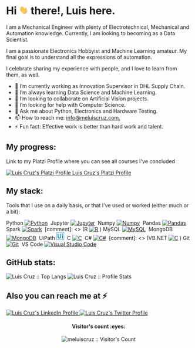 <h1 align="left">Hi
<img src="https://github.com/Meluiscruz/Meluiscruz/blob/master/assets/hi.gif" width="25"> there!, Luis here.</h1>
<div align="left">
  <p>I am a Mechanical Engineer with plenty of Electrotechnical, Mechanical and Automation knowledge. Currently, I am looking to becoming as a Data Scientist.
  </p>
  <p>I am a passionate Electronics Hobbyist and Machine Learning amateur. My final goal is to understand all the expressions of automation.</p>
  <p>I celebrate sharing my experience with people, and I love to learn from them, as well.</p>
</div>
<div align="left">
  <ul>
    <li> 🔭 I’m currently working as Innovation Supervisor in DHL Supply Chain.</li>
    <li> 🌱 I’m always learning Data Science and Machine Learning.</li>
    <li> 👯 I’m looking to collaborate on Artificial Vision projects.</li>
    <li> 🤔 I’m looking for help with Computer Science.</li>
    <li> 💬 Ask me about Python, Electronics and Hardware Testing.</li>
    <li> 📫 How to reach me: <a href = "mailto: info@meluiscruz.com">info@meluiscruz.com.</a></li>
    <li> ⚡ Fun fact: Effective work is better than hard work and talent.</li>
  </ul>
</div>
<h2 align="left">My progress: </h2>
<p align="left"> Link to my Platzi Profile where you can see all courses I've concluded</p>
<p align="left"> 
<a href="https://platzi.com/p/Meluiscruz/">
  <img src="https://raw.githubusercontent.com/simple-icons/simple-icons/6f61865e4de3a772c5be475db8c2cb3ef923f082/icons/platzi.svg" alt="Luis Cruz's Platzi Profile" height="30" width="30">
  Luis Cruz's Platzi Profile
  </a>
</p>
<h2 align="left">My stack: </h2>
<p align="left">Tools that I use on a daily basis, or that I've used or worked (either much or a bit): </p>
<div align="left">
    <p>
      Python <a href="https://www.python.org/" title="Python"><img src="https://github.com/tomchen/stack-icons/blob/master/logos/python.svg" alt="Python" width="21px" height="21px"></a>&nbsp;
      Jupyter <a href="https://jupyter.org/" title="Jupyter"><img src="https://github.com/tomchen/stack-icons/blob/master/logos/jupyter.svg" alt="Jupyter" width="21px" height="21px"></a>&nbsp;
      Numpy <a href="https://numpy.org/" title="Numpy"><img src="https://www.vectorlogo.zone/logos/numpy/numpy-icon.svg" alt="Numpy" width="21px" height="21px"></a>&nbsp;
      Pandas <a href="https://pandas.pydata.org/" title="Pandas"><img src="https://github.com/simple-icons/simple-icons/blob/master/icons/pandas.svg" alt="Pandas" width="21px" height="21px"></a>&nbsp;
      Spark <a href="http://spark.apache.org/" title="Spark"><img src="https://github.com/tomchen/stack-icons/blob/master/logos/spark.svg" alt="Spark" width="21px" height="21px"></a>&nbsp;
      [comment]: <> (R <a href="https://www.r-project.org/about.html" title="R Language"><img src="https://github.com/tomchen/stack-icons/blob/master/logos/r-lang.svg" alt="R" width="21px" height="21px"></a>&nbsp;)
      MySQL <a href="https://dev.mysql.com/" title="MySQL"><img src="https://github.com/tomchen/stack-icons/blob/master/logos/mysql.svg" alt="MySQL" width="21px" height="21px"></a>&nbsp;
      MongoDB <a href="https://www.mongodb.org/" title="MongoDB"><img src="https://github.com/tomchen/stack-icons/blob/master/logos/mongodb-icon.svg" alt="MongoDB" width="21px" height="21px"></a>&nbsp;
      UiPath <a href="https://www.uipath.com/" title="UiPath"><img src="https://github.com/Meluiscruz/My_Image_bucket/blob/main/uipath-3.svg" alt="UiPath" width="21px" height="21px"></a>&nbsp;
      C <a href="https://en.wikipedia.org/wiki/C_(programming_language)" title="C language"><img src="https://github.com/tomchen/stack-icons/blob/master/logos/c.svg" alt="C" width="21px" height="21px"></a>&nbsp;
      C# <a href="https://en.wikipedia.org/wiki/C_Sharp_(programming_language)" title="C# language"><img src="https://github.com/tomchen/stack-icons/blob/master/logos/c-sharp.svg" alt="C#" width="21px" height="21px"></a>&nbsp;
      [comment]: <> (VB.NET <a href="https://en.wikipedia.org/wiki/Visual_Basic_.NET" title="Visual Basic"><img src="https://github.com/tomchen/stack-icons/blob/master/logos/c.svg" alt="C" width="21px" height="21px"></a>&nbsp;)
      Git <a href="https://git-scm.com/" title="Git"><img src="https://github.com/tomchen/stack-icons/blob/master/logos/git-icon.svg" alt="Git" width="21px" height="21px"></a>&nbsp;
      VS Code <a href="https://code.visualstudio.com/" title="Visual Studio Code"><img src="https://github.com/tomchen/stack-icons/blob/master/logos/visual-studio-code.svg" alt="Visual Studio Code" width="21px" height="21px"></a>&nbsp;
  </p>
</div>
<div>
<h2 align="left">GitHub stats: </h2>
<p align="left"><img src="https://github-readme-stats.vercel.app/api/top-langs/?username=Meluiscruz&langs_count=10&theme=tokyonight&layout=compact" alt="Luis Cruz :: Top Langs" / height="200" width="400"> 
<align="right"><img src="https://github-readme-stats.vercel.app/api?username=Meluiscruz&show_icons=true" alt="Luis Cruz :: Profile Stats" / height="230" width="400">
</p>
</div>
<h2 align="left">Also you can reach me at ⚡</h2>
<p align="left">
<a href="https://www.linkedin.com/in/meluiscruz/">
    <img src="https://www.vectorlogo.zone/logos/linkedin/linkedin-icon.svg" alt="Luis Cruz's LinkedIn Profile" height="30" width="30">
  </a>
<a href="https://twitter.com/meluiscruz">
    <img src="https://www.vectorlogo.zone/logos/twitter/twitter-official.svg" alt="Luis Cruz's Twitter Profile" height="30" width="30">
  </a>
</p>
<h4 align="center">Visitor's count :eyes:</h4>
<p align="center"><img src="https://profile-counter.glitch.me/{meluiscruz}/count.svg" alt="meluiscruz :: Visitor's Count" /></p>
